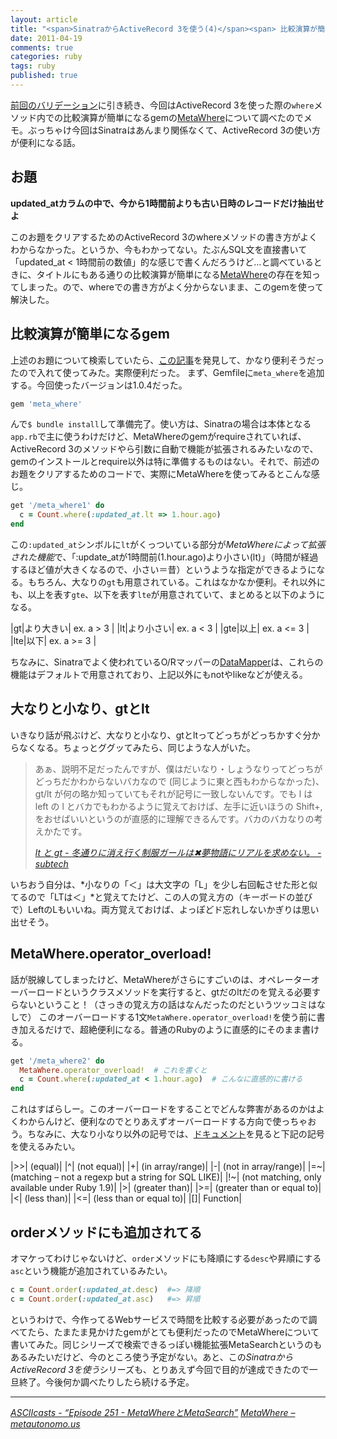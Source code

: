 ```yaml
---
layout: article
title: "<span>SinatraからActiveRecord 3を使う(4)</span><span> 比較演算が簡単になるMetaWhere</span>"
date: 2011-04-19
comments: true
categories: ruby
tags: ruby
published: true
---
```


[前回のバリデーション](/2011/04/18/ruby-sinatra-active-record-3-validate)に引き続き、今回はActiveRecord 3を使った際の`where`メソッド内での比較演算が簡単になるgemの[MetaWhere](http://metautonomo.us/projects/metawhere/)について調べたのでメモ。ぶっちゃけ今回はSinatraはあんまり関係なくて、ActiveRecord 3の使い方が便利になる話。

<!-- READMORE -->


## お題

**updated_atカラムの中で、今から1時間前よりも古い日時のレコードだけ抽出せよ**

このお題をクリアするためのActiveRecord 3のwhereメソッドの書き方がよくわからなかった。というか、今もわかってない。たぶんSQL文を直接書いて「updated_at < 1時間前の数値」的な感じで書くんだろうけど…と調べているときに、タイトルにもある通りの比較演算が簡単になる[MetaWhere](http://metautonomo.us/projects/metawhere/)の存在を知ってしまった。ので、whereでの書き方がよく分からないまま、このgemを使って解決した。


## 比較演算が簡単になるgem

上述のお題について検索していたら、[この記事](http://ja.asciicasts.com/episodes/251-metawhere-metasearch)を発見して、かなり便利そうだったので入れて使ってみた。実際便利だった。
まず、Gemfileに`meta_where`を追加する。今回使ったバージョンは1.0.4だった。

~~~ ruby
gem 'meta_where'
~~~

んで`$ bundle install`して準備完了。使い方は、Sinatraの場合は本体となる`app.rb`で主に使うわけだけど、MetaWhereのgemがrequireされていれば、ActiveRecord 3のメソッドやら引数に自動で機能が拡張されるみたいなので、gemのインストールとrequire以外は特に準備するものはない。それで、前述のお題をクリアするためのコードで、実際にMetaWhereを使ってみるとこんな感じ。

~~~ ruby
get '/meta_where1' do
  c = Count.where(:updated_at.lt => 1.hour.ago)
end
~~~

この`:updated_at`シンボルに`lt`がくっついている部分が*MetaWhereによって拡張された機能*で、「:update_atが1時間前(1.hour.ago)より小さい(lt)」（時間が経過するほど値が大きくなるので、小さい＝昔）というような指定ができるようになる。もちろん、大なりの`gt`も用意されている。これはなかなか便利。それ以外にも、以上を表す`gte`、以下を表す`lte`が用意されていて、まとめると以下のようになる。

|gt|より大きい| ex. a > 3 |
|lt|より小さい| ex. a < 3 |
|gte|以上| ex. a <= 3 |
|lte|以下| ex. a >= 3 |

ちなみに、Sinatraでよく使われているO/Rマッパーの[DataMapper](/2011/02/12/ruby-sinatra-datamapper-1-orm-sqlite)は、これらの機能はデフォルトで用意されており、上記以外にもnotやlikeなどが使える。


## 大なりと小なり、gtとlt

いきなり話が飛ぶけど、大なりと小なり、gtとltってどっちがどっちかすぐ分からなくなる。ちょっとググッてみたら、同じような人がいた。

> あぁ、説明不足だったんですが、僕はだいなり・しょうなりってどっちがどっちだかわからないバカなので (同じように東と西もわからなかった)、gt/lt が何の略か知っていてもそれが記号に一致しないんです。でも l は left の l とバカでもわかるように覚えておけば、左手に近いほうの Shift+, をおせばいいというのが直感的に理解できるんです。バカのバカなりの考えかたです。
>
> <cite>[lt と gt - 冬通りに消え行く制服ガールは✖夢物語にリアルを求めない。 - subtech](http://subtech.g.hatena.ne.jp/cho45/20080206/1202225126)</cite>

いちおう自分は、*小なりの「＜」は大文字の「L」を少し右回転させた形と似てるので「LTは＜」*と覚えてたけど、この人の覚え方の（キーボードの並びで）LeftのLもいいね。両方覚えておけば、よっぽどド忘れしないかぎりは思い出せそう。

## MetaWhere.operator\_overload!

話が脱線してしまったけど、MetaWhereがさらにすごいのは、オペレーターオーバーロードというクラスメソッドを実行すると、gtだのltだのを覚える必要すらないということ！（さっきの覚え方の話はなんだったのだというツッコミはなしで） このオーバーロードする1文`MetaWhere.operator_overload!`を使う前に書き加えるだけで、超絶便利になる。普通のRubyのように直感的にそのまま書ける。

~~~ ruby
get '/meta_where2' do
  MetaWhere.operator_overload!  # これを書くと
  c = Count.where(:updated_at < 1.hour.ago)  # こんなに直感的に書ける
end
~~~

これはすばらしー。このオーバーロードをすることでどんな弊害があるのかはよくわからんけど、便利なのでとりあえずオーバーロードする方向で使っちゃおう。ちなみに、大なり小なり以外の記号では、[ドキュメント](http://metautonomo.us/projects/metawhere/)を見ると下記の記号を使えるみたい。

|>>| (equal)|
|^| (not equal)|
|+| (in array/range)|
|-| (not in array/range)|
|=~| (matching &#8211; not a regexp but a string for SQL LIKE)|
|!~| (not matching, only available under Ruby 1.9)|
|>| (greater than)|
|>=| (greater than or equal to)|
|<| (less than)|
|<=| (less than or equal to)|
|[]| Function|


## orderメソッドにも追加されてる

オマケってわけじゃないけど、`order`メソッドにも降順にする`desc`や昇順にする`asc`という機能が追加されているみたい。

~~~ ruby
c = Count.order(:updated_at.desc)  #=> 降順
c = Count.order(:updated_at.asc)   #=> 昇順
~~~

というわけで、今作ってるWebサービスで時間を比較する必要があったので調べてたら、たまたま見かけたgemがとても便利だったのでMetaWhereについて書いてみた。同じシリーズで検索できるっぽい機能拡張MetaSearchというのもあるみたいだけど、今のところ使う予定がない。あと、この*SinatraからActiveRecord 3を使う*シリーズも、とりあえず今回で目的が達成できたので一旦終了。今後何か調べたりしたら続ける予定。

* * *

<cite>[ASCIIcasts - “Episode 251 - MetaWhereとMetaSearch”](http://ja.asciicasts.com/episodes/251-metawhere-metasearch)</cite>
<cite>[MetaWhere &#8211; metautonomo.us](http://metautonomo.us/projects/metawhere/)</cite>
